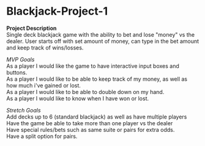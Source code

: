 # Blackjack-Project-1

**Project Description**
<br>
Single deck blackjack game with the ability to bet and lose "money" vs the dealer. User starts off with set amount of money, can type in the bet amount and keep track of wins/losses.




*MVP Goals*
<br>
As a player I would like the game to have interactive input boxes and buttons.
<br>
As a player I would like to be able to keep track of my money, as well as how much i've gained or lost.
<br>
As a player I would like to be able to double down on my hand.
<br>
As a player I would like to know when I have won or lost.
<br>

*Stretch Goals*
<br>
Add decks up to 6 (standard blackjack) as well as have multiple players
<br>
Have the game be able to take more than one player vs the dealer
<br>
Have special rules/bets such as same suite or pairs for extra odds.
<br>
Have a split option for pairs. 
<br>
